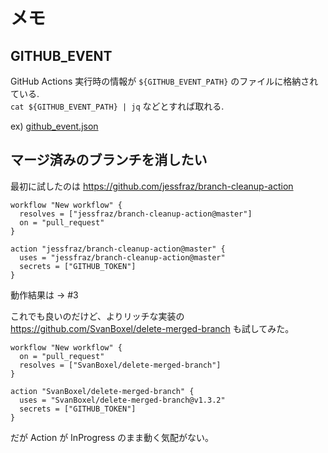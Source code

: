 # メモ

## GITHUB_EVENT

GitHub Actions 実行時の情報が `${GITHUB_EVENT_PATH}` のファイルに格納されている.  
`cat ${GITHUB_EVENT_PATH} | jq` などとすれば取れる.

ex) [github_event.json](github_event.json)

## マージ済みのブランチを消したい

最初に試したのは https://github.com/jessfraz/branch-cleanup-action 

```workflow
workflow "New workflow" {
  resolves = ["jessfraz/branch-cleanup-action@master"]
  on = "pull_request"
}

action "jessfraz/branch-cleanup-action@master" {
  uses = "jessfraz/branch-cleanup-action@master"
  secrets = ["GITHUB_TOKEN"]
}
```

動作結果は -> #3

これでも良いのだけど、よりリッチな実装の https://github.com/SvanBoxel/delete-merged-branch も試してみた。

```workflow
workflow "New workflow" {
  on = "pull_request"
  resolves = ["SvanBoxel/delete-merged-branch"]
}

action "SvanBoxel/delete-merged-branch" {
  uses = "SvanBoxel/delete-merged-branch@v1.3.2"
  secrets = ["GITHUB_TOKEN"]
}
```

だが Action が InProgress のまま動く気配がない。


